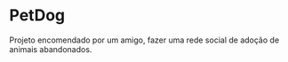 PetDog
======
Projeto encomendado por um amigo, fazer uma rede social de adoção de animais abandonados.
